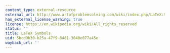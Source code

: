 ```yaml
---
content_type: external-resource
external_url: http://www.artofproblemsolving.com/wiki/index.php/LaTeX:Symbols
has_external_license_warning: true
license: https://en.wikipedia.org/wiki/All_rights_reserved
status: ''
title: LaTeX Symbols
uid: 5bcd9b30-b25a-47f9-8481-3040e077a45e
wayback_url: ''
---
```

